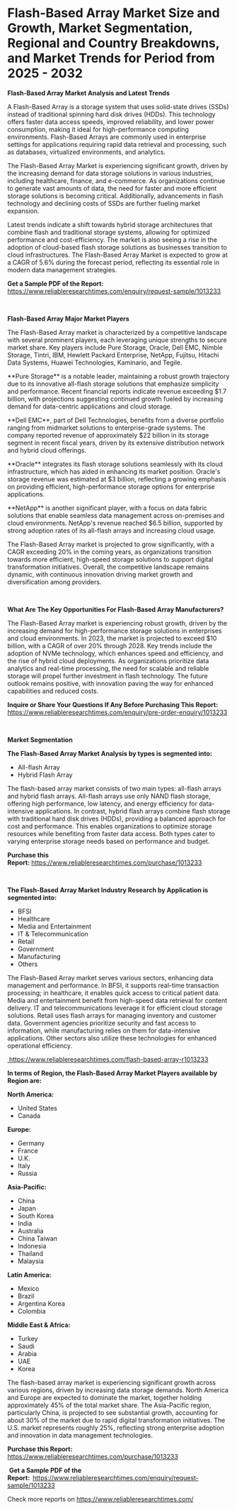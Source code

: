 <p><h1>Flash-Based Array Market Size and Growth, Market Segmentation, Regional and Country Breakdowns, and Market Trends for Period from 2025 -  2032</h1></p><p><strong>Flash-Based Array Market Analysis and Latest Trends</strong></p>
<p><p>A Flash-Based Array is a storage system that uses solid-state drives (SSDs) instead of traditional spinning hard disk drives (HDDs). This technology offers faster data access speeds, improved reliability, and lower power consumption, making it ideal for high-performance computing environments. Flash-Based Arrays are commonly used in enterprise settings for applications requiring rapid data retrieval and processing, such as databases, virtualized environments, and analytics.</p><p>The Flash-Based Array Market is experiencing significant growth, driven by the increasing demand for data storage solutions in various industries, including healthcare, finance, and e-commerce. As organizations continue to generate vast amounts of data, the need for faster and more efficient storage solutions is becoming critical. Additionally, advancements in flash technology and declining costs of SSDs are further fueling market expansion.</p><p>Latest trends indicate a shift towards hybrid storage architectures that combine flash and traditional storage systems, allowing for optimized performance and cost-efficiency. The market is also seeing a rise in the adoption of cloud-based flash storage solutions as businesses transition to cloud infrastructures. The Flash-Based Array Market is expected to grow at a CAGR of 5.6% during the forecast period, reflecting its essential role in modern data management strategies.</p></p>
<p><strong>Get a Sample PDF of the Report:&nbsp;</strong> <a href="https://www.reliableresearchtimes.com/enquiry/request-sample/1013233?utm_campaign=2719&utm_medium=2&utm_source=Github&utm_content=ia&utm_term=07042025&utm_id=flash-based-array">https://www.reliableresearchtimes.com/enquiry/request-sample/1013233</a></p>
<p>&nbsp;</p>
<p><strong>Flash-Based Array Major Market Players</strong></p>
<p><p>The Flash-Based Array market is characterized by a competitive landscape with several prominent players, each leveraging unique strengths to secure market share. Key players include Pure Storage, Oracle, Dell EMC, Nimble Storage, Tintri, IBM, Hewlett Packard Enterprise, NetApp, Fujitsu, Hitachi Data Systems, Huawei Technologies, Kaminario, and Tegile.</p><p>**Pure Storage** is a notable leader, maintaining a robust growth trajectory due to its innovative all-flash storage solutions that emphasize simplicity and performance. Recent financial reports indicate revenue exceeding $1.7 billion, with projections suggesting continued growth fueled by increasing demand for data-centric applications and cloud storage.</p><p>**Dell EMC**, part of Dell Technologies, benefits from a diverse portfolio ranging from midmarket solutions to enterprise-grade systems. The company reported revenue of approximately $22 billion in its storage segment in recent fiscal years, driven by its extensive distribution network and hybrid cloud offerings.</p><p>**Oracle** integrates its flash storage solutions seamlessly with its cloud infrastructure, which has aided in enhancing its market position. Oracle's storage revenue was estimated at $3 billion, reflecting a growing emphasis on providing efficient, high-performance storage options for enterprise applications.</p><p>**NetApp** is another significant player, with a focus on data fabric solutions that enable seamless data management across on-premises and cloud environments. NetApp's revenue reached $6.5 billion, supported by strong adoption rates of its all-flash arrays and increasing cloud usage.</p><p>The Flash-Based Array market is projected to grow significantly, with a CAGR exceeding 20% in the coming years, as organizations transition towards more efficient, high-speed storage solutions to support digital transformation initiatives. Overall, the competitive landscape remains dynamic, with continuous innovation driving market growth and diversification among providers.</p></p>
<p>&nbsp;</p>
<p><strong>What Are The Key Opportunities For Flash-Based Array Manufacturers?</strong></p>
<p><p>The Flash-Based Array market is experiencing robust growth, driven by the increasing demand for high-performance storage solutions in enterprises and cloud environments. In 2023, the market is projected to exceed $10 billion, with a CAGR of over 20% through 2028. Key trends include the adoption of NVMe technology, which enhances speed and efficiency, and the rise of hybrid cloud deployments. As organizations prioritize data analytics and real-time processing, the need for scalable and reliable storage will propel further investment in flash technology. The future outlook remains positive, with innovation paving the way for enhanced capabilities and reduced costs.</p></p>
<p><strong>Inquire or Share Your Questions If Any Before Purchasing This Report:</strong> <a href="https://www.reliableresearchtimes.com/enquiry/pre-order-enquiry/1013233?utm_campaign=2719&utm_medium=2&utm_source=Github&utm_content=ia&utm_term=07042025&utm_id=flash-based-array">https://www.reliableresearchtimes.com/enquiry/pre-order-enquiry/1013233</a></p>
<p>&nbsp;</p>
<p><strong>Market Segmentation</strong></p>
<p><strong>The Flash-Based Array Market Analysis by types is segmented into:</strong></p>
<p><ul><li>All-flash Array</li><li>Hybrid Flash Array</li></ul></p>
<p><p>The flash-based array market consists of two main types: all-flash arrays and hybrid flash arrays. All-flash arrays use only NAND flash storage, offering high performance, low latency, and energy efficiency for data-intensive applications. In contrast, hybrid flash arrays combine flash storage with traditional hard disk drives (HDDs), providing a balanced approach for cost and performance. This enables organizations to optimize storage resources while benefiting from faster data access. Both types cater to varying enterprise storage needs based on performance and budget.</p></p>
<p><strong>Purchase this Report:&nbsp;</strong><a href="https://www.reliableresearchtimes.com/purchase/1013233?utm_campaign=2719&utm_medium=2&utm_source=Github&utm_content=ia&utm_term=07042025&utm_id=flash-based-array">https://www.reliableresearchtimes.com/purchase/1013233</a></p>
<p>&nbsp;</p>
<p><strong>The Flash-Based Array Market Industry Research by Application is segmented into:</strong></p>
<p><ul><li>BFSI</li><li>Healthcare</li><li>Media and Entertainment</li><li>IT & Telecommunication</li><li>Retail</li><li>Government</li><li>Manufacturing</li><li>Others</li></ul></p>
<p><p>The Flash-Based Array market serves various sectors, enhancing data management and performance. In BFSI, it supports real-time transaction processing; in healthcare, it enables quick access to critical patient data. Media and entertainment benefit from high-speed data retrieval for content delivery. IT and telecommunications leverage it for efficient cloud storage solutions. Retail uses flash arrays for managing inventory and customer data. Government agencies prioritize security and fast access to information, while manufacturing relies on them for data-intensive applications. Other sectors also utilize these technologies for enhanced operational efficiency.</p></p>
<p><a href="https://www.reliableresearchtimes.com/flash-based-array-r1013233?utm_campaign=2719&utm_medium=2&utm_source=Github&utm_content=ia&utm_term=07042025&utm_id=flash-based-array">&nbsp;https://www.reliableresearchtimes.com/flash-based-array-r1013233</a></p>
<p><strong>In terms of Region, the Flash-Based Array Market Players available by Region are:</strong></p>
<p>
    <p> <strong> North America: </strong>
        <ul>
            <li>United States</li>
            <li>Canada</li>
        </ul>
        </p> 
    <p> <strong> Europe: </strong>
        <ul>
            <li>Germany</li>
            <li>France</li>
            <li>U.K.</li>
            <li>Italy</li>
            <li>Russia</li>
        </ul>
        </p> 
    <p> <strong> Asia-Pacific: </strong>
        <ul>
            <li>China</li>
            <li>Japan</li>
            <li>South Korea</li>
            <li>India</li>
            <li>Australia</li>
            <li>China Taiwan</li>
            <li>Indonesia</li>
            <li>Thailand</li>
            <li>Malaysia</li>
        </ul>
        </p> 
    <p> <strong> Latin America: </strong>
        <ul>
            <li>Mexico</li>
            <li>Brazil</li>
            <li>Argentina Korea</li>
            <li>Colombia</li>
        </ul>
        </p> 
    <p> <strong> Middle East & Africa: </strong>
        <ul>
            <li>Turkey</li>
            <li>Saudi</li>
            <li>Arabia</li>
            <li>UAE</li>
            <li>Korea</li>
        </ul>
    </p>
    </p>
<p><p>The flash-based array market is experiencing significant growth across various regions, driven by increasing data storage demands. North America and Europe are expected to dominate the market, together holding approximately 45% of the total market share. The Asia-Pacific region, particularly China, is projected to see substantial growth, accounting for about 30% of the market due to rapid digital transformation initiatives. The U.S. market represents roughly 25%, reflecting strong enterprise adoption and innovation in data management technologies.</p></p>
<p><strong>Purchase this Report: </strong><a href="https://www.reliableresearchtimes.com/purchase/1013233?utm_campaign=2719&utm_medium=2&utm_source=Github&utm_content=ia&utm_term=07042025&utm_id=flash-based-array">https://www.reliableresearchtimes.com/purchase/1013233</a></p>
<p>&nbsp;<strong>Get a Sample PDF of the Report:&nbsp;&nbsp;</strong><a href="https://www.reliableresearchtimes.com/enquiry/request-sample/1013233?utm_campaign=2719&utm_medium=2&utm_source=Github&utm_content=ia&utm_term=07042025&utm_id=flash-based-array">https://www.reliableresearchtimes.com/enquiry/request-sample/1013233</a></p>
<p><strong></strong></p>
<p>Check more reports on <a href="https://www.reliableresearchtimes.com/?utm_campaign=2719&utm_medium=2&utm_source=Github&utm_content=ia&utm_term=07042025&utm_id=flash-based-array">https://www.reliableresearchtimes.com/</a></p>